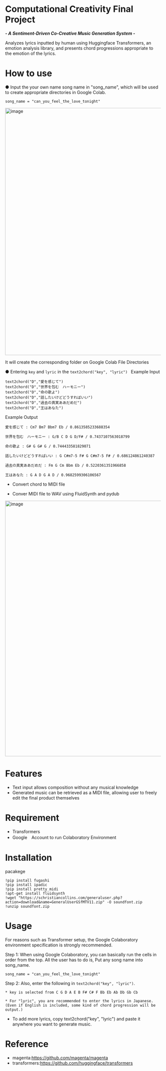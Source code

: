 # Computational Creativity Final Project
***- A Sentiment-Driven Co-Creative Music Generation System -***

Analyzes lyrics inputted by human using Huggingface Transformers, an emotion analysis library, and presents chord progressions appropriate to the emotion of the lyrics.

# How to use
● Input the your own name song name in "song_name", which will be used to create appropriate directories in Google Colab.

```
song_name = "can_you_feel_the_love_tonight"
```

<img width="800" alt="image" src="https://github.com/NorikaNarimatsu/CC_final/assets/77351189/32e02de1-eabb-4a8a-bcc0-fbd4026941ed">

It will create the corresponding folder on Google Colab File Directories

● Entering `key` and `lyric` in the `text2chord("key", "lyric") ` 
Example Input
```
text2chord("D","愛を感じて")
text2chord("D","世界を包む　ハーモニー")
text2chord("D","命の歌よ")
text2chord("D","話したいけどどうすればいい")
text2chord("D","過去の真実ああだめだ")
text2chord("D","王はあなた")
```
Example Output
```
愛を感じて : Cm7 Bm7 Bbm7 Eb / 0.8613585233688354

世界を包む　ハーモニー : G/B C D G D/F# / 0.7437107563018799

命の歌よ : G# G G# G / 0.744433581829071

話したいけどどうすればいい : G C#m7-5 F# G C#m7-5 F# / 0.686124861240387

過去の真実ああだめだ : Fm G Cm Bbm Eb / 0.5220361351966858

王はあなた : G A D G A D / 0.9682599306106567
```

* Convert chord to MIDI file

* Conver MIDI file to WAV using FluidSynth and pydub

<img width="827" alt="image" src="https://github.com/NorikaNarimatsu/CC_final/assets/77351189/fcbab71a-7b5f-4dfd-a959-27c72d4ab23f">



# Features
* Text input allows composition without any musical knowledge
* Generated music can be retrieved as a MIDI file, allowing user to freely edit the final product themselves

# Requirement
* Transformers
* Google　Account to run Colaboratory Environment 

# Installation

pacakege

```
!pip install fugashi
!pip install ipadic
!pip install pretty_midi
!apt-get install fluidsynth
!wget "https://schristiancollins.com/generaluser.php?action=download&name=GeneralUserGSfMTV11.zip" -O soundfont.zip
!unzip soundfont.zip
```

# Usage

For reasons such as Transformer setup, the Google Colaboratory environment specification is strongly recommended.

Step 1: When using Google Colaboratory, you can basically run the cells in order from the top. All the user has to do is,
Put any song name into song_name.
```
song_name = "can_you_feel_the_love_tonight"
```
Step 2: Also, enter the following in `text2chord("key", "lyric")`.
```
* key is selected from C G D A E B F# C# F Bb Eb Ab Db Gb Cb

* For "lyric", you are recommended to enter the lyrics in Japanese. (Even if English is included, some kind of chord progression will be output.)
```
* To add more lyrics, copy text2chord("key", "lyric") and paste it anywhere you want to generate music.

# Reference

* magenta:https://github.com/magenta/magenta
* transformers:https://github.com/huggingface/transformers
